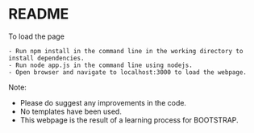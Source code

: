 # README

To load the page

    - Run npm install in the command line in the working directory to install dependencies.
	- Run node app.js in the command line using nodejs.
	- Open browser and navigate to localhost:3000 to load the webpage.

Note:
- Please do suggest any improvements in the code.
- No templates have been used.
- This webpage is the result of a learning process for BOOTSTRAP.